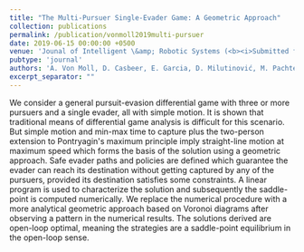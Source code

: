 ```yaml
---
title: "The Multi-Pursuer Single-Evader Game: A Geometric Approach"
collection: publications
permalink: /publication/vonmoll2019multi-pursuer
date: 2019-06-15 00:00:00 +0500
venue: 'Jounal of Intelligent \&amp; Robotic Systems (<b><i>Submitted for review</i></b>)'
pubtype: 'journal'
authors: 'A. Von Moll, D. Casbeer, E. Garcia, D. Milutinović, M. Pachter'
excerpt_separator: ""
---
```

We consider a general pursuit-evasion differential game with three or more pursuers and a single evader, all with simple motion. It is shown that traditional means of differential game analysis is difficult for this scenario. But simple motion and min-max time to capture plus the two-person extension to Pontryagin&apos;s maximum principle imply straight-line motion at maximum speed which forms the basis of the solution using a geometric approach. Safe evader paths and policies are defined which guarantee the evader can reach its destination without getting captured by any of the pursuers, provided its destination satisfies some constraints. A linear program is used to characterize the solution and subsequently the saddle-point is computed numerically. We replace the numerical procedure with a more analytical geometric approach based on Voronoi diagrams after observing a pattern in the numerical results. The solutions derived are open-loop optimal, meaning the strategies are a saddle-point equilibrium in the open-loop sense.
